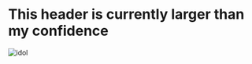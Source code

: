 # This header is currently larger than my confidence

![idol](https://github.com/user-attachments/assets/283546cc-be75-4e66-a895-798a374908f9)
